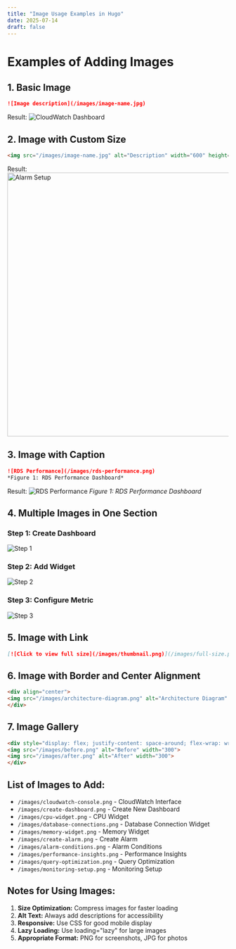 ```yaml
---
title: "Image Usage Examples in Hugo"
date: 2025-07-14
draft: false
---
```


# Examples of Adding Images

## 1. Basic Image
```markdown
![Image description](/images/image-name.jpg)
```

Result:
![CloudWatch Dashboard](/images/dashboard-example.png)

## 2. Image with Custom Size
```html
<img src="/images/image-name.jpg" alt="Description" width="600" height="400">
```

Result:
<img src="/images/alarm-setup.png" alt="Alarm Setup" width="600">

## 3. Image with Caption
```markdown
![RDS Performance](/images/rds-performance.png)
*Figure 1: RDS Performance Dashboard*
```

Result:
![RDS Performance](/images/rds-performance.png)
*Figure 1: RDS Performance Dashboard*

## 4. Multiple Images in One Section

### Step 1: Create Dashboard
![Step 1](/images/step1-create-dashboard.png)

### Step 2: Add Widget
![Step 2](/images/step2-add-widget.png)

### Step 3: Configure Metric
![Step 3](/images/step3-configure-metric.png)

## 5. Image with Link
```markdown
[![Click to view full size](/images/thumbnail.png)](/images/full-size.png)
```

## 6. Image with Border and Center Alignment
```html
<div align="center">
<img src="/images/architecture-diagram.png" alt="Architecture Diagram" style="border: 1px solid #ddd; border-radius: 4px; padding: 5px;">
</div>
```

## 7. Image Gallery
```html
<div style="display: flex; justify-content: space-around; flex-wrap: wrap;">
<img src="/images/before.png" alt="Before" width="300">
<img src="/images/after.png" alt="After" width="300">
</div>
```

## List of Images to Add:
- `/images/cloudwatch-console.png` - CloudWatch Interface
- `/images/create-dashboard.png` - Create New Dashboard  
- `/images/cpu-widget.png` - CPU Widget
- `/images/database-connections.png` - Database Connection Widget
- `/images/memory-widget.png` - Memory Widget
- `/images/create-alarm.png` - Create Alarm
- `/images/alarm-conditions.png` - Alarm Conditions
- `/images/performance-insights.png` - Performance Insights
- `/images/query-optimization.png` - Query Optimization
- `/images/monitoring-setup.png` - Monitoring Setup

## Notes for Using Images:
1. **Size Optimization:** Compress images for faster loading
2. **Alt Text:** Always add descriptions for accessibility
3. **Responsive:** Use CSS for good mobile display
4. **Lazy Loading:** Use loading="lazy" for large images
5. **Appropriate Format:** PNG for screenshots, JPG for photos
